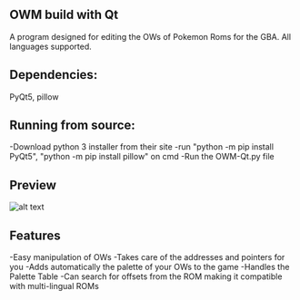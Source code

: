 OWM build with Qt
-
A program designed for editing the OWs of Pokemon Roms for the GBA. All languages supported.

Dependencies:
-
PyQt5, pillow

Running from source:
-
-Download python 3 installer from their site
-run "python -m pip install PyQt5", "python -m pip install pillow" on cmd
-Run the OWM-Qt.py file

Preview
-
![alt text](https://i.imgur.com/0FbRQHK.png)

Features
-
-Easy manipulation of OWs
-Takes care of the addresses and pointers for you
-Adds automatically the palette of your OWs to the game
-Handles the Palette Table 
-Can search for offsets from the ROM making it compatible with multi-lingual ROMs
